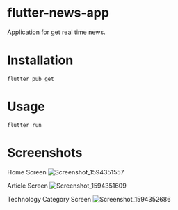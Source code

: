 # flutter-news-app
Application for get real time news.

# Installation
```flutter pub get```

# Usage
```flutter run```

# Screenshots
Home Screen
![Screenshot_1594351557](https://user-images.githubusercontent.com/53045577/87227332-ee242880-c3b7-11ea-9fa7-e291c94d74fa.png)

Article Screen
![Screenshot_1594351609](https://user-images.githubusercontent.com/53045577/87227375-23c91180-c3b8-11ea-834f-d1b8f136109e.png)

Technology Category Screen
![Screenshot_1594352686](https://user-images.githubusercontent.com/53045577/87227396-49561b00-c3b8-11ea-8a56-a02a0b724b26.png)

